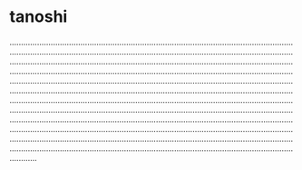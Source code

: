 # tanoshi

............................................................................................................................................................................................................................................................................................................................................................................................................................................................................................................................................................................................................................................................................................................................................................................................................................................................................................................................................................................................................................................................................................................................................................................................................................................................................................................................................................................................................................................................................................................................................................